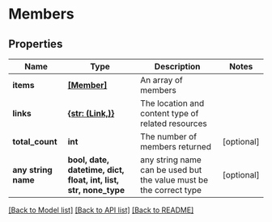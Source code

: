 # Members


## Properties
Name | Type | Description | Notes
------------ | ------------- | ------------- | -------------
**items** | [**[Member]**](Member.md) | An array of members | 
**links** | [**{str: (Link,)}**](Link.md) | The location and content type of related resources | 
**total_count** | **int** | The number of members returned | [optional] 
**any string name** | **bool, date, datetime, dict, float, int, list, str, none_type** | any string name can be used but the value must be the correct type | [optional]

[[Back to Model list]](../README.md#documentation-for-models) [[Back to API list]](../README.md#documentation-for-api-endpoints) [[Back to README]](../README.md)


